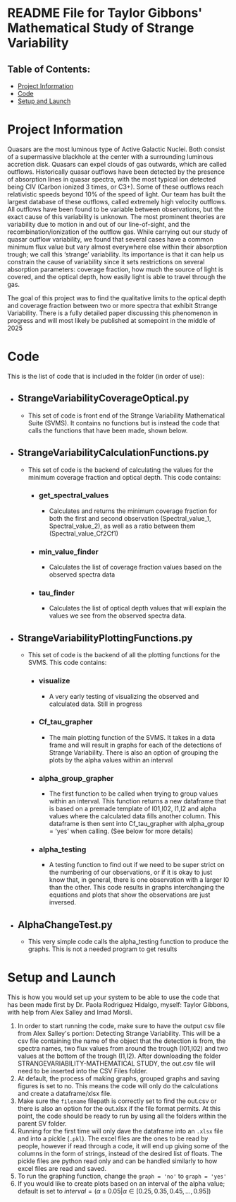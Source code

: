 # README File for Taylor Gibbons' Mathematical Study of Strange Variability

## Table of Contents:
* [Project Information](#project-information)
* [Code](#code)
* [Setup and Launch](#setup-and-launch)


# Project Information

Quasars are the most luminous type of Active Galactic Nuclei. Both consist of a supermassive blackhole at the center with a surrounding luminous accretion disk. Quasars can expel clouds of gas outwards, which are called outflows. Historically quasar outflows have been detected by the presence of absorption lines in quasar spectra, with the most typical ion detected being CIV (Carbon ionized 3 times, or C3+). Some of these outflows reach relativistic speeds beyond 10% of the speed of light. Our team has built the largest database of these outflows, called extremely high velocity outflows. All outflows have been found to be variable between observations, but the exact cause of this variability is unknown. The most prominent theories are variability due to motion in and out of our line-of-sight, and the recombination/ionization of the outflow gas. While carrying out our study of quasar outflow variability, we found that several cases have a common minimum flux value but vary almost everywhere else within their absorption trough; we call this ‘strange’ variability. Its importance is that it can help us constrain the cause of variability since it sets restrictions on several absorption parameters: coverage fraction, how much the source of light is covered, and the optical depth, how easily light is able to travel through the gas.

The goal of this project was to find the qualitative limits to the optical depth and coverage fraction between two or more spectra that exhibit Strange Variability. There is a fully detailed paper discussing this phenomenon in progress and will most likely be published at somepoint in the middle of 2025

# Code
This is the list of code that is included in the folder (in order of use):
* ## StrangeVariabilityCoverageOptical.py
  - This set of code is front end of the Strange Variability Mathematical Suite (SVMS). It contains no functions but is instead the code that calls the functions that have been made, shown below.
* ## StrangeVariabilityCalculationFunctions.py
  - This set of code is the backend of calculating the values for the minimum coverage fraction and optical depth. This code contains:
    - ### get_spectral_values
      - Calculates and returns the minimum coverage fraction for both the first and second observation (Spectral_value_1, Spectral_value_2), as well as a ratio between them (Spectral_value_Cf2Cf1)
    - ### min_value_finder
      - Calculates the list of coverage fraction values based on the observed spectra data
    - ### tau_finder
      - Calculates the list of optical depth values that will explain the values we see from the observed spectra data.
* ## StrangeVariabilityPlottingFunctions.py
  - This set of code is the backend of all the plotting functions for the SVMS. This code contains:
    - ### visualize
      - A very early testing of visualizing the observed and calculated data. Still in progress
    - ### Cf_tau_grapher
      - The main plotting function of the SVMS. It takes in a data frame and will result in graphs for each of the detections of Strange Variability. There is also an option of grouping the plots by the alpha values within an interval
    - ### alpha_group_grapher
      - The first function to be called when trying to group values within an interval. This function returns a new dataframe that is based on a premade template of I01,I02, I1,I2 and alpha values where the calculated data fills another column. This dataframe is then sent into Cf_tau_grapher with alpha_group = 'yes' when calling. (See below for more details)
    - ### alpha_testing
      - A testing function to find out if we need to be super strict on the numbering of our observations, or if it is okay to just know that, in general, there is one observation with a larger I0 than the other. This code results in graphs interchanging the equations and plots that show the observations are just inversed. 
* ## AlphaChangeTest.py
  - This very simple code calls the alpha_testing function to produce the graphs. This is not a needed program to get results

# Setup and Launch
This is how you would set up your system to be able to use the code that has been made first by Dr. Paola Rodriguez Hidalgo, myself: Taylor Gibbons, with help from Alex Salley and Imad Morsli.
1. In order to start running the code, make sure to have the output csv file from Alex Salley's portion: Detecting Strange Variability. This will be a csv file containing the name of the object that the detection is from, the spectra names, two flux values from around the trough (I01,I02) and two values at the bottom of the trough (I1,I2). After downloading the folder STRANGEVARIABILITY-MATHEMATICAL STUDY, the out.csv file will need to be inserted into the CSV Files folder.
2. At default, the process of making graphs, grouped graphs and saving figures is set to no. This means the code will only do the calculations and create a dataframe/xlsx file.
3. Make sure the `filename` filepath is correctly set to find the out.csv or there is also an option for the out.xlsx if the file format permits. At this point, the code should be ready to run by using all the folders within the parent SV folder.
4. Running for the first time will only dave the dataframe into an `.xlsx` file and into a pickle (`.pkl`). The excel files are the ones to be read by people, however if read through a code, it will end up giving some of the columns in the form of strings, instead of the desired list of floats. The pickle files are python read only and can be handled similarly to how excel files are read and saved.
5. To run the graphing function, change the `graph = 'no'` to `graph = 'yes'`
6. If you would like to create plots based on an interval of the alpha value; default is set to $`interval = \left(\alpha \pm 0.05 | \alpha \in [0.25,0.35,0.45, ... ,0.95]\right)`$


